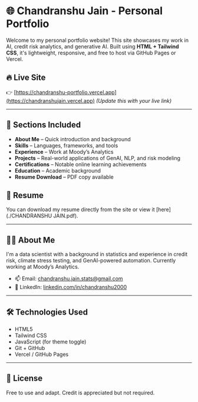 
# 🌐 Chandranshu Jain - Personal Portfolio

Welcome to my personal portfolio website! This site showcases my work in AI, credit risk analytics, and generative AI. Built using **HTML + Tailwind CSS**, it's lightweight, responsive, and free to host via GitHub Pages or Vercel.

## 🔥 Live Site

👉 [https://chandranshu-portfolio.vercel.app](https://chandranshujain.vercel.app) *(Update this with your live link)*

---

## 📌 Sections Included

- **About Me** – Quick introduction and background
- **Skills** – Languages, frameworks, and tools
- **Experience** – Work at Moody’s Analytics
- **Projects** – Real-world applications of GenAI, NLP, and risk modeling
- **Certifications** – Notable online learning achievements
- **Education** – Academic background
- **Resume Download** – PDF copy available


## 📎 Resume

You can download my resume directly from the site or view it [here](./CHANDRANSHU JAIN.pdf).

---

## 🙋‍♂️ About Me

I'm a data scientist with a background in statistics and experience in credit risk, climate stress testing, and GenAI-powered automation. Currently working at Moody’s Analytics.

- 📫 Email: [chandranshu.jain.stats@gmail.com](mailto:chandranshu.jain.stats@gmail.com)
- 💼 LinkedIn: [linkedin.com/in/chandranshu2000](https://linkedin.com/in/chandranshu2000)

---

## 🛠️ Technologies Used

- HTML5
- Tailwind CSS
- JavaScript (for theme toggle)
- Git + GitHub
- Vercel / GitHub Pages

---

## 📄 License

Free to use and adapt. Credit is appreciated but not required.
